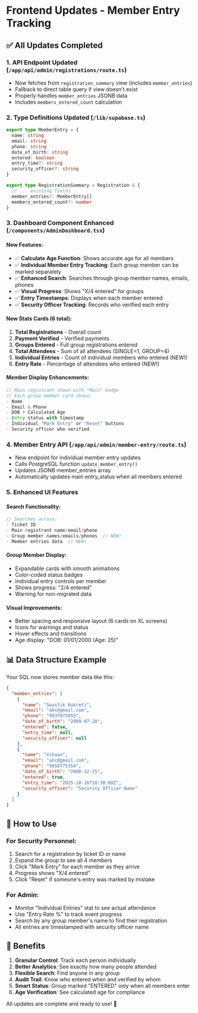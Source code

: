 # Frontend Updates - Member Entry Tracking

## ✅ All Updates Completed

### 1. **API Endpoint Updated** (`/app/api/admin/registrations/route.ts`)
- Now fetches from `registration_summary` view (includes `member_entries`)
- Fallback to direct table query if view doesn't exist
- Properly handles `member_entries` JSONB data
- Includes `members_entered_count` calculation

### 2. **Type Definitions Updated** (`/lib/supabase.ts`)
```typescript
export type MemberEntry = {
  name: string
  email: string
  phone: string
  date_of_birth: string
  entered: boolean
  entry_time?: string
  security_officer?: string
}

export type RegistrationSummary = Registration & {
  // ... existing fields
  member_entries?: MemberEntry[]
  members_entered_count?: number
}
```

### 3. **Dashboard Component Enhanced** (`/components/AdminDashboard.tsx`)

#### New Features:
- ✅ **Calculate Age Function**: Shows accurate age for all members
- ✅ **Individual Member Entry Tracking**: Each group member can be marked separately
- ✅ **Enhanced Search**: Searches through group member names, emails, phones
- ✅ **Visual Progress**: Shows "X/4 entered" for groups
- ✅ **Entry Timestamps**: Displays when each member entered
- ✅ **Security Officer Tracking**: Records who verified each entry

#### New Stats Cards (6 total):
1. **Total Registrations** - Overall count
2. **Payment Verified** - Verified payments
3. **Groups Entered** - Full group registrations entered
4. **Total Attendees** - Sum of all attendees (SINGLE=1, GROUP=4)
5. **Individual Entries** - Count of individual members who entered (NEW!)
6. **Entry Rate** - Percentage of attendees who entered (NEW!)

#### Member Display Enhancements:
```javascript
// Main registrant shown with "Main" badge
// Each group member card shows:
- Name
- Email & Phone
- DOB + Calculated Age
- Entry status with timestamp
- Individual "Mark Entry" or "Reset" buttons
- Security officer who verified
```

### 4. **Member Entry API** (`/app/api/admin/member-entry/route.ts`)
- New endpoint for individual member entry updates
- Calls PostgreSQL function `update_member_entry()`
- Updates JSONB member_entries array
- Automatically updates main entry_status when all members entered

### 5. **Enhanced UI Features**

#### Search Functionality:
```javascript
// Searches across:
- Ticket ID
- Main registrant name/email/phone
- Group member names/emails/phones  // NEW!
- Member entries data  // NEW!
```

#### Group Member Display:
- Expandable cards with smooth animations
- Color-coded status badges
- Individual entry controls per member
- Shows progress: "2/4 entered"
- Warning for non-migrated data

#### Visual Improvements:
- Better spacing and responsive layout (6 cards on XL screens)
- Icons for warnings and status
- Hover effects and transitions
- Age display: "DOB: 01/01/2000 (Age: 25)"

## 📊 Data Structure Example

Your SQL now stores member data like this:
```json
{
  "member_entries": [
    {
      "name": "Swastik Kukreti",
      "email": "abc@gmail.com",
      "phone": "9837975855",
      "date_of_birth": "2009-07-28",
      "entered": false,
      "entry_time": null,
      "security_officer": null
    },
    {
      "name": "Vihaan",
      "email": "abc@gmail.com",
      "phone": "9058775354",
      "date_of_birth": "2008-12-25",
      "entered": true,
      "entry_time": "2025-10-16T10:30:00Z",
      "security_officer": "Security Officer Name"
    }
  ]
}
```

## 🚀 How to Use

### For Security Personnel:
1. Search for a registration by ticket ID or name
2. Expand the group to see all 4 members
3. Click "Mark Entry" for each member as they arrive
4. Progress shows "X/4 entered"
5. Click "Reset" if someone's entry was marked by mistake

### For Admin:
- Monitor "Individual Entries" stat to see actual attendance
- Use "Entry Rate %" to track event progress
- Search by any group member's name to find their registration
- All entries are timestamped with security officer name

## 🎯 Benefits

1. **Granular Control**: Track each person individually
2. **Better Analytics**: See exactly how many people attended
3. **Flexible Search**: Find anyone in any group
4. **Audit Trail**: Know who entered when and verified by whom
5. **Smart Status**: Group marked "ENTERED" only when all members enter
6. **Age Verification**: See calculated age for compliance

All updates are complete and ready to use! 🎉